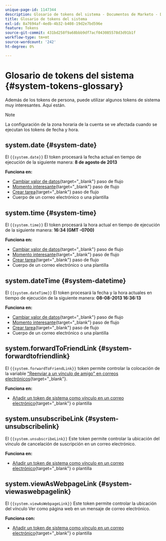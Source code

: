 ```yaml
---
unique-page-id: 1147344
description: Glosario de tokens del sistema - Documentos de Marketo - Documentación del producto
title: Glosario de tokens del sistema
exl-id: 8a7694af-4edb-4b32-b408-19d2e7bd596e
feature: Tokens
source-git-commit: 431bd258f9a68bbb9df7acf043085578d3d91b1f
workflow-type: tm+mt
source-wordcount: '242'
ht-degree: 0%

---
```


# Glosario de tokens del sistema {#system-tokens-glossary}

Además de los tokens de persona, puede utilizar algunos tokens de sistema muy interesantes. Aquí están.

>[!NOTE]
>
>La configuración de la zona horaria de la cuenta se ve afectada cuando se ejecutan los tokens de fecha y hora.

## system.date {#system-date}

El `{{system.date}}` El token procesará la fecha actual en tiempo de ejecución de la siguiente manera: **8 de agosto de 2013**

**Funciona en:**

* [Cambiar valor de datos](/help/marketo/product-docs/core-marketo-concepts/smart-campaigns/flow-actions/change-data-value.md){target="_blank"} paso de flujo
* [Momento interesante](/help/marketo/product-docs/core-marketo-concepts/smart-campaigns/flow-actions/interesting-moment.md){target="_blank"} paso de flujo
* [Crear tarea](/help/marketo/product-docs/core-marketo-concepts/smart-campaigns/salesforce-flow-actions/create-task.md){target="_blank"} paso de flujo
* Cuerpo de un correo electrónico o una plantilla

## system.time {#system-time}

El `{{system.time}}` El token procesará la hora actual en tiempo de ejecución de la siguiente manera: **16:34 (GMT -0700)**

**Funciona en:**

* [Cambiar valor de datos](/help/marketo/product-docs/core-marketo-concepts/smart-campaigns/flow-actions/change-data-value.md){target="_blank"} paso de flujo
* [Momento interesante](/help/marketo/product-docs/core-marketo-concepts/smart-campaigns/flow-actions/interesting-moment.md){target="_blank"} paso de flujo
* [Crear tarea](/help/marketo/product-docs/core-marketo-concepts/smart-campaigns/salesforce-flow-actions/create-task.md){target="_blank"} paso de flujo
* Cuerpo de un correo electrónico o una plantilla

## system.dateTime {#system-datetime}

El `{{system.dateTime}}` El token procesará la fecha y la hora actuales en tiempo de ejecución de la siguiente manera: **08-08-2013 16:36:13**

**Funciona en:**

* [Cambiar valor de datos](/help/marketo/product-docs/core-marketo-concepts/smart-campaigns/flow-actions/change-data-value.md){target="_blank"} paso de flujo
* [Momento interesante](/help/marketo/product-docs/core-marketo-concepts/smart-campaigns/flow-actions/interesting-moment.md){target="_blank"} paso de flujo
* [Crear tarea](/help/marketo/product-docs/core-marketo-concepts/smart-campaigns/salesforce-flow-actions/create-task.md){target="_blank"} paso de flujo
* Cuerpo de un correo electrónico o una plantilla

## system.forwardToFriendLink {#system-forwardtofriendlink}

El `{{system.forwardToFriendLink}}` token permite controlar la colocación de la variable [&quot;Reenviar a un vínculo de amigo&quot; en correos electrónicos](/help/marketo/product-docs/email-marketing/general/functions-in-the-editor/forward-to-a-friend-link-in-emails.md){target="_blank"}.

**Funciona en:**

* [Añadir un token de sistema como vínculo en un correo electrónico](/help/marketo/product-docs/email-marketing/general/using-tokens/add-a-system-token-as-a-link-in-an-email.md){target="_blank"} o plantilla

## system.unsubscribeLink {#system-unsubscribelink}

El `{{system.unsubscribeLink}}` Este token permite controlar la ubicación del vínculo de cancelación de suscripción en un correo electrónico.

**Funciona en:**

* [Añadir un token de sistema como vínculo en un correo electrónico](/help/marketo/product-docs/email-marketing/general/using-tokens/add-a-system-token-as-a-link-in-an-email.md){target="_blank"} o plantilla

## system.viewAsWebpageLink {#system-viewaswebpagelink}

El `{{system.viewAsWebpageLink}}` Este token permite controlar la ubicación del vínculo Ver como página web en un mensaje de correo electrónico.

**Funciona con:**

* [Añadir un token de sistema como vínculo en un correo electrónico](/help/marketo/product-docs/email-marketing/general/using-tokens/add-a-system-token-as-a-link-in-an-email.md){target="_blank"} o plantilla
